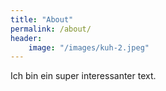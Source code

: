 ```yaml
---
title: "About"
permalink: /about/
header:
    image: "/images/kuh-2.jpeg"
---
```


Ich bin ein super interessanter text.